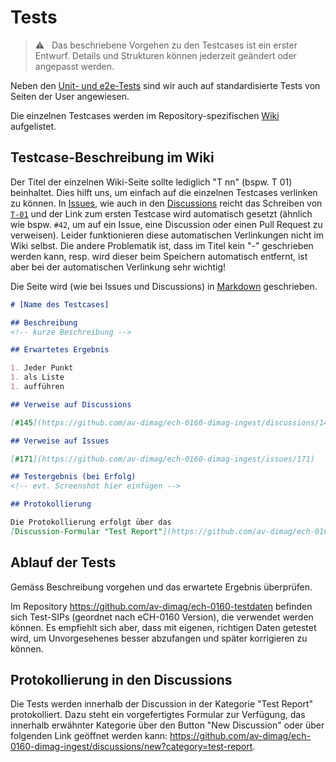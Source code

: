# Tests

> :warning: &nbsp; Das beschriebene Vorgehen zu den Testcases ist ein erster Entwurf. Details und Strukturen können jederzeit geändert oder angepasst werden.

Neben den [Unit- und e2e-Tests](https://github.com/av-dimag/ech-0160-dimag-ingest/actions/workflows/main.yml) sind wir auch auf standardisierte Tests von Seiten der User angewiesen.

Die einzelnen Testcases werden im Repository-spezifischen [Wiki](https://github.com/av-dimag/ech-0160-dimag-ingest/wiki) aufgelistet.

## Testcase-Beschreibung im Wiki

Der Titel der einzelnen Wiki-Seite sollte lediglich "T nn" (bspw. T 01) beinhaltet. Dies hilft uns, um einfach auf die einzelnen Testcases verlinken zu können. In [Issues](https://github.com/av-dimag/ech-0160-dimag-ingest/issues), wie auch in den [Discussions](https://github.com/av-dimag/ech-0160-dimag-ingest/discussions) reicht das Schreiben von [`T-01`](https://github.com/av-dimag/ech-0160-dimag-ingest/wiki/T-01) und der Link zum ersten Testcase wird automatisch gesetzt (ähnlich wie bspw. `#42`, um auf ein Issue, eine Discussion oder einen Pull Request zu verweisen). Leider funktionieren diese automatischen Verlinkungen nicht im Wiki selbst. Die andere Problematik ist, dass im Titel kein "-" geschrieben werden kann, resp. wird dieser beim Speichern automatisch entfernt, ist aber bei der automatischen Verlinkung sehr wichtig!

Die Seite wird (wie bei Issues und Discussions) in [Markdown](https://www.markdownguide.org/) geschrieben.

```markdown
# [Name des Testcases]

## Beschreibung
<!-- kurze Beschreibung -->

## Erwartetes Ergebnis

1. Jeder Punkt
1. als Liste
1. aufführen

## Verweise auf Discussions

[#145](https://github.com/av-dimag/ech-0160-dimag-ingest/discussions/145)

## Verweise auf Issues

[#171](https://github.com/av-dimag/ech-0160-dimag-ingest/issues/171)

## Testergebnis (bei Erfolg)
<!-- evt. Screenshot hier einfügen -->

## Protokollierung

Die Protokollierung erfolgt über das 
[Discussion-Formular "Test Report"](https://github.com/av-dimag/ech-0160-dimag-ingest/discussions/new?category=test-report).
```

## Ablauf der Tests

Gemäss Beschreibung vorgehen und das erwartete Ergebnis überprüfen.

Im Repository <https://github.com/av-dimag/ech-0160-testdaten> befinden sich Test-SIPs (geordnet nach eCH-0160 Version), die verwendet werden können. Es empfiehlt sich aber, dass mit eigenen, richtigen Daten getestet wird, um Unvorgesehenes besser abzufangen und später korrigieren zu können.

## Protokollierung in den Discussions

Die Tests werden innerhalb der Discussion in der Kategorie "Test Report" protokolliert. Dazu steht ein vorgefertigtes Formular zur Verfügung, das innerhalb erwähnter Kategorie über den Button "New Discussion" oder über folgenden Link geöffnet werden kann: <https://github.com/av-dimag/ech-0160-dimag-ingest/discussions/new?category=test-report>.
